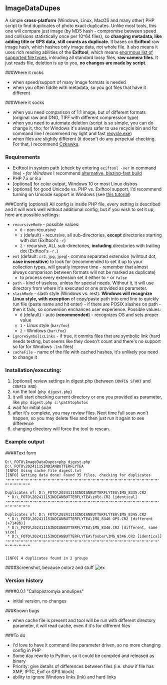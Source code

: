 ## ImageDataDupes
A simple **cross-platform** (Windows, Linux, MacOS and many other) PHP script to find dupilicates of  photo exact duplicates. Unlike most tools, this one will compare just image (by MD5 hash - compromise between speed and collisions statistically once per 10^64 files), so **changing metadata, like adding title or GPS data, still counts as duplicate**. It bases on **Exiftool** raw image hash, which hashes only image data, not whole file. It also means it uses rich reading abilities of the **Exiftool**, which means [enormous list of supported file types](https://exiftool.org/#supported), inlcuding all standard lossy files, **raw camera files**. It just reads file, deletion is up to you, **no changes are made by script**. 

###Where it rocks
* when speed/support of many image formats is needed
* when you often fiddle with metadata, so you got files that have it different 

###Where it socks
* when you need comparison of 1:1 image, but of different formats (original raw and DNG, TIFF with different compression type)
* when you need to automate deletion (script is so simple, you can do change it, tho; for Windows it's always safer to use recycle bin and for command line I recommend my light and fast [recycle.exe](https://github.com/Krzysiu/cmdwinutils))
* when files are slightly different (it doesn't do any perpetual checking. For that, I recommend [Czkawka](https://github.com/qarmin/czkawka).

### Requirements
* Exiftool in system path (check by entering `exiftool -ver` in command line) - *for Windows* I recommend [alternative, blazing-fast build](https://oliverbetz.de/pages/Artikel/ExifTool-for-Windows) 
* PHP 7.x or 8.x
* [optional] for color output, Windows 10 or most Linux distros
* [optional] for good Unicode vs. PHP vs. Exiftool support, I'd recommend turning on Unicode support in Windows (see [this tutorial](https://stackoverflow.com/questions/9514300/text-encoding-on-wscript-arguments/79405392#79405392))

###Config (optional)
All config is inside PHP file, every setting is described and it will work well without additional config, but if you wish to set it up, here are possible settings:
* `recursiveMode` - possible values:
     - `0` - non-recursive
     - `1` (default) - recursive, all sub-directories, **except** directories starting with dot (Exiftool's `-r`)
     - `2` - recursive, ALL sub-directories, **including** directories with trailing dot (Exiftool's `-r.`)
* `ext` (default: `cr2,jpg,jpeg`)- comma separated extension (wihtout dot, **case insensitive**) to look for (recommended to set it up to your collection types, will greatly improve time - remember that almost always comparison between formats will not be marked as duplicate)
     - to process every extension set it either to `*` or `false`
* `path` - kind of useless, unless for special needs. Without it, it will use directory from where it's executed or one provided as parameter.
* `slashMode` - slash style (Windows vs. rest). **Windows will recognize Linux style, with exception** of copy/paste path into cmd line to quickly run file (paste name and hit enter) - if there are POSIX slashes on path - then it fails, so conversion enchances user experience. Possible values:
     - `0`  (default) - auto (**recommended**) - recognizes OS and sets proper value
     - `1` - Linux style (`bar/foo`)
     - `2` - Windows (`bar\foo`)
* `ignoreSymbolicLinks` - if true, it ommits files that are symbolic link (hard needs testing, but seems like they doesn't count and there's no support so far for Windows `.lnk` files)
* `cacheFile` - name of the file with cached hashes, it's unlikely you need to change it

### Installation/executing:
1) [optional] review settings in digest.php (between `CONFIG START` and `CONFIG END`)
2) run the tool (`php digest.php`)
3) it will start checking current directory or one you provided as parameter, like `php digest.php c:\pathtophotos`
4) wait for initial scan
5) after it's complete, you may review files. Next time full scan won't happen, so you may delete files and then just run it again to see difference
6) changing directory will force the tool to rescan. 

### Example output
####Text form
```
D:\_FOTO\ImageDataDupes>php digest.php D:\_FOTO\20241115INDIANBUTTERFLYTEA
[INFO] Using cache file digest.txt
[INFO] Getting data done! Found 35 files, checking for duplicates
-=-=-=-=-=-=-=-=-=-=-=-=-=-=-=-=-=-=-=-=-=-=-=-=-=-=-=-=-=-=-=-=-=-=-=-=-=-=-=-=

Duplicates of: D:\_FOTO\20241115INDIANBUTTERFLYTEA\IMG_8335.CR2
 * D:\_FOTO\20241115INDIANBUTTERFLYTEA\żółć.CR2 [identical]
-=-=-=-=-=-=-=-=-=-=-=-=-=-=-=-=-=-=-=-=-=-=-=-=-=-=-=-=-=-=-=-=-=-=-=-=-=-=-=-=

Duplicates of: D:\_FOTO\20241115INDIANBUTTERFLYTEA\IMG_8345.CR2
 * D:\_FOTO\20241115INDIANBUTTERFLYTEA\IMG_8346 GPS.CR2 [different (+7148b)]
 * D:\_FOTO\20241115INDIANBUTTERFLYTEA\IMG_8346.CR2 [different, same size]
 * D:\_FOTO\20241115INDIANBUTTERFLYTEA\foobar\IMG_8346.CR2 [identical]
-=-=-=-=-=-=-=-=-=-=-=-=-=-=-=-=-=-=-=-=-=-=-=-=-=-=-=-=-=-=-=-=-=-=-=-=-=-=-=-=


[INFO] 4 duplicates found in 2 groups
```
####Screenshot, because colorz and stuff
![ex](https://github.com/user-attachments/assets/fa414d86-20aa-4b4b-ab10-53e3b2e7226b)


### Version history
####0.0.1 "Callopistromyia annulipes" 
* initial version, no changes

###Known bugs
* when cache file is present and tool will be run with different directory parameter, it will read cache, even if it's for different files

###To do
* I'd love to have it command line parameter driven, so no more changing config in PHP
* Some day rewrite to Python, so it could be compiled and released as binary
* Priority: give details of differences between files (i.e. show if file has XMP, IPTC, Exif or GPS block)
* ability to ignore Windows links (lnk) and hard links
